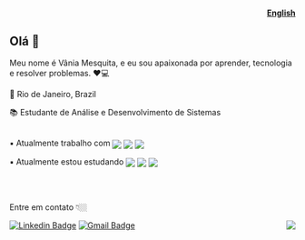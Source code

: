 #### <p align="right"> <a href="https://vaniamesquita.me/readme-en.md/" target="_blank">English</a></p>
## Olá 👋

Meu nome é Vânia Mesquita, e eu sou apaixonada por aprender, tecnologia e resolver problemas. ❤️💻

📍 Rio de Janeiro, Brazil

📚 Estudante de Análise e Desenvolvimento de Sistemas<br><br>
 
▪️ Atualmente trabalho com <img align="center" src="https://img.shields.io/badge/Microsoft%20Excel-217346?logo=microsoft-excel&logoColor=white" />
<img align="center" src="https://img.shields.io/badge/Microsoft%20PowerPoint-B7472A?logo=microsoft-powerpoint&logoColor=white" />
<img align="center" src="https://img.shields.io/badge/Microsoft%20Office-D83B01?logo=microsoft-office&logoColor=white" />
 
▪️ Atualmente estou estudando <img align="center" src="https://img.shields.io/badge/html5-E34F26?logo=html5&logoColor=white" />
<img align="center" src="https://img.shields.io/badge/css3-1572B6?logo=css3&logoColor=white" />
<img align="center" src="https://img.shields.io/badge/Javascript-F7DF1E?logo=Javascript&logoColor=black" />



<br><br>

Entre em contato 👇🏼

[![Linkedin Badge](https://img.shields.io/badge/-LinkedIn-blue?style=flat-square&logo=Linkedin&logoColor=white&link=https://www.linkedin.com/in/vaniamesquita/)](https://www.linkedin.com/in/vaniamesquita/)
[![Gmail Badge](https://img.shields.io/badge/-vaniasalesm@gmail.com-D14836?style=flat-square&logo=Gmail&logoColor=white&link=mailto:vaniasalesm@gmail.com)](mailto:vaniasalesm@gmail.com)
 <a href="#"><img align="right" src="https://badges.pufler.dev/visits/vaniamesquita/vaniamesquita"></a>






